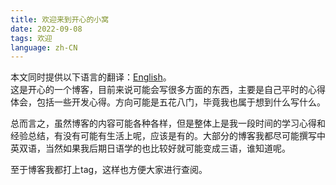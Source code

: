 ```yaml
---
title: 欢迎来到开心的小窝
date: 2022-09-08
tags: 欢迎
language: zh-CN
---
```

<article class="message message-immersive is-primary">
<div class="message-body">
<i class="fas fa-globe-americas mr-2"></i>本文同时提供以下语言的翻译：<a href="{% post_path en/welcome %}">English</a>。
</div>
</article>
这是开心的一个博客，目前来说可能会写很多方面的东西，主要是自己平时的心得体会，包括一些开发心得。方向可能是五花八门，毕竟我也属于想到什么写什么。

总而言之，虽然博客的内容可能各种各样，但是整体上是我一段时间的学习心得和经验总结，有没有可能有生活上呢，应该是有的。大部分的博客我都尽可能撰写中英双语，当然如果我后期日语学的也比较好就可能变成三语，谁知道呢。

至于博客我都打上tag，这样也方便大家进行查阅。